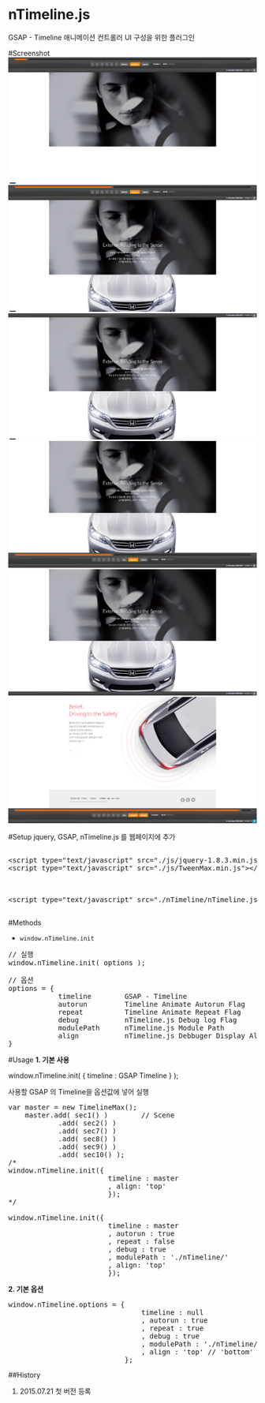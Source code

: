 # nTimeline.js
GSAP - Timeline 애니메이션 컨트롤러 UI 구성을 위한 플러그인

#Screenshot
![ScreenShot](/screenshot/1.png)
![ScreenShot](/screenshot/2.png)
![ScreenShot](/screenshot/3.png)
![ScreenShot](/screenshot/4.png)
![ScreenShot](/screenshot/5.png)
![ScreenShot](/screenshot/6.png)

#Setup
jquery, GSAP, nTimeline.js 를 웹페이지에 추가
<pre lang="html">
<!-- Requires {{ -->
&lt;script type="text/javascript" src="./js/jquery-1.8.3.min.js"&gt;&lt;/script&gt;
&lt;script type="text/javascript" src="./js/TweenMax.min.js"&gt;&lt;/script&gt;
<!-- Requires }} -->

<!-- nTimeline.js {{ -->
&lt;script type="text/javascript" src="./nTimeline/nTimeline.js"&gt;&lt;/script&gt;
<!-- nTimeline.js }} -->
</pre>

#Methods
- ``window.nTimeline.init``

<pre lang="javascript">
// 실행
window.nTimeline.init( options );

// 옵션
options = {
			timeline 		GSAP - Timeline
			autorun 		Timeline Animate Autorun Flag
			repeat 			Timeline Animate Repeat Flag
			debug 			nTimeline.js Debug log Flag
			modulePath 		nTimeline.js Module Path
			align 			nTimeline.js Debbuger Display Align ( 'top', 'bottom' )
}
</pre>

#Usage
**1. 기본 사용**

window.nTimeline.init( { timeline : GSAP Timeline } );

사용할 GSAP 의 Timeline을 옵션값에 넣어 실행

<pre lang="javascript">
var master = new TimelineMax();
	master.add( sec1() )		// Scene
			.add( sec2() )
			.add( sec7() )
			.add( sec8() )
			.add( sec9() )
			.add( sec10() );
/*
window.nTimeline.init({ 
						timeline : master
						, align: 'top'
						});
*/

window.nTimeline.init({ 
						timeline : master
						, autorun : true
						, repeat : false
						, debug : true
						, modulePath : './nTimeline/'
						, align: 'top'
						});
</pre>

**2. 기본 옵션**
<pre lang="javascript">
window.nTimeline.options = {
								timeline : null
								, autorun : true
								, repeat : true
								, debug : true
								, modulePath : './nTimeline/'
								, align : 'top' // 'bottom'
							};
</pre>

##History
1. 2015.07.21 첫 버전 등록